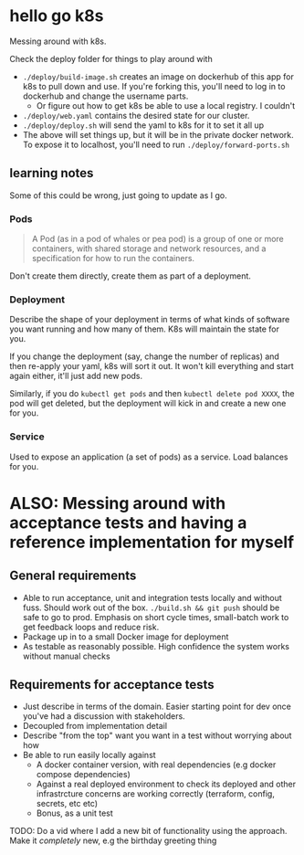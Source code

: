 # hello go k8s

Messing around with k8s.

Check the deploy folder for things to play around with

- `./deploy/build-image.sh` creates an image on dockerhub of this app for k8s to pull down and use. If you're forking this, you'll need to log in to dockerhub and change the username parts.
    - Or figure out how to get k8s be able to use a local registry. I couldn't
- `./deploy/web.yaml` contains the desired state for our cluster.
- `./deploy/deploy.sh` will send the yaml to k8s for it to set it all up
- The above will set things up, but it will be in the private docker network. To expose it to localhost, you'll need to run `./deploy/forward-ports.sh`

## learning notes

Some of this could be wrong, just going to update as I go.

### Pods

> A Pod (as in a pod of whales or pea pod) is a group of one or more containers, with shared storage and network resources, and a specification for how to run the containers.

Don't create them directly, create them as part of a deployment.

### Deployment
Describe the shape of your deployment in terms of what kinds of software you want running and how many of them. K8s will maintain the state for you. 

If you change the deployment (say, change the number of replicas) and then re-apply your yaml, k8s will sort it out. It won't kill everything and start again either, it'll just add new pods.

Similarly, if you do `kubectl get pods` and then `kubectl delete pod XXXX`, the pod will get deleted, but the deployment will kick in and create a new one for you. 

### Service

Used to expose an application (a set of pods) as a service. Load balances for you.

# ALSO: Messing around with acceptance tests and having a reference implementation for myself

## General requirements

- Able to run acceptance, unit and integration tests locally and without fuss. Should work out of the box. `./build.sh && git push` should be safe to go to prod. Emphasis on short cycle times, small-batch work to get feedback loops and reduce risk. 
- Package up in to a small Docker image for deployment
- As testable as reasonably possible. High confidence the system works without manual checks

## Requirements for acceptance tests

- Just describe in terms of the domain. Easier starting point for dev once you've had a discussion with stakeholders.
- Decoupled from implementation detail
- Describe "from the top" want you want in a test without worrying about how
- Be able to run easily locally against
  - A docker container version, with real dependencies (e.g docker compose dependencies)
  - Against a real deployed environment to check its deployed and other infrastrcture concerns are working correctly (terraform, config, secrets, etc etc)
  - Bonus, as a unit test

TODO: Do a vid where I add a new bit of functionality using the approach. Make it _completely_ new, e.g the birthday greeting thing